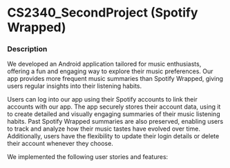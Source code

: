 # CS2340_SecondProject (Spotify Wrapped)

### Description
We developed an Android application tailored for music enthusiasts, offering a fun and engaging way to explore their music preferences. Our app provides more frequent music summaries than Spotify Wrapped, giving users regular insights into their listening habits.

Users can log into our app using their Spotify accounts to link their accounts with our app. The app securely stores their account data, using it to create detailed and visually engaging summaries of their music listening habits. Past Spotify Wrapped summaries are also preserved, enabling users to track and analyze how their music tastes have evolved over time. Additionally, users have the flexibility to update their login details or delete their account whenever they choose.

We implemented the following user stories and features:
